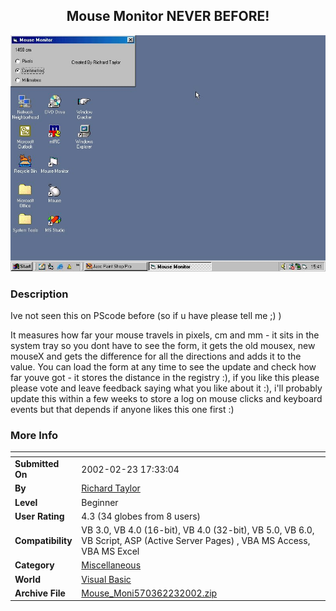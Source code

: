 ﻿<div align="center">

## Mouse Monitor NEVER BEFORE\!

<img src="PIC20022231313377869.jpg">
</div>

### Description

Ive not seen this on PScode before (so if u have please tell me ;) )

It measures how far your mouse travels in pixels, cm and mm - it sits in the system tray so you dont have to see the form, it gets the old mousex, new mouseX and gets the difference for all the directions and adds it to the value. You can load the form at any time to see the update and check how far youve got - it stores the distance in the registry :), if you like this please please vote and leave feedback saying what you like about it :), i'll probably update this within a few weeks to store a log on mouse clicks and keyboard events but that depends if anyone likes this one first :)
 
### More Info
 


<span>             |<span>
---                |---
**Submitted On**   |2002-02-23 17:33:04
**By**             |[Richard Taylor](https://github.com/Planet-Source-Code/PSCIndex/blob/master/ByAuthor/richard-taylor.md)
**Level**          |Beginner
**User Rating**    |4.3 (34 globes from 8 users)
**Compatibility**  |VB 3\.0, VB 4\.0 \(16\-bit\), VB 4\.0 \(32\-bit\), VB 5\.0, VB 6\.0, VB Script, ASP \(Active Server Pages\) , VBA MS Access, VBA MS Excel
**Category**       |[Miscellaneous](https://github.com/Planet-Source-Code/PSCIndex/blob/master/ByCategory/miscellaneous__1-1.md)
**World**          |[Visual Basic](https://github.com/Planet-Source-Code/PSCIndex/blob/master/ByWorld/visual-basic.md)
**Archive File**   |[Mouse\_Moni570362232002\.zip](https://github.com/Planet-Source-Code/richard-taylor-mouse-monitor-never-before__1-32059/archive/master.zip)








